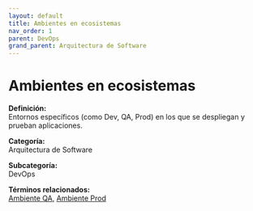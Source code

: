 ```yaml
---
layout: default
title: Ambientes en ecosistemas
nav_order: 1
parent: DevOps
grand_parent: Arquitectura de Software
---
```


# Ambientes en ecosistemas

**Definición:**  
Entornos específicos (como Dev, QA, Prod) en los que se despliegan y prueban aplicaciones.

**Categoría:**  
Arquitectura de Software  

**Subcategoría:**  
DevOps

**Términos relacionados:**  
[Ambiente QA](https://maleniski.github.io/diccionario-angl-tec-mx/docs/arquitectura-de-software/devops/ambiente-qa.html), [Ambiente Prod](https://maleniski.github.io/diccionario-angl-tec-mx/docs/arquitectura-de-software/devops/ambiente-prod.html)
